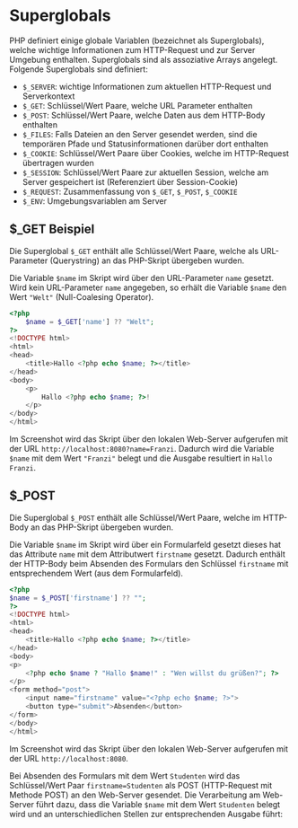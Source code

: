 # Superglobals

PHP definiert einige globale Variablen (bezeichnet als Superglobals), welche wichtige Informationen zum HTTP-Request und zur Server Umgebung enthalten. Superglobals sind als assoziative Arrays angelegt. Folgende Superglobals sind definiert:

 - `$_SERVER`: wichtige Informationen zum aktuellen HTTP-Request und Serverkontext
 - `$_GET`: Schlüssel/Wert Paare, welche URL Parameter enthalten
 - `$_POST`: Schlüssel/Wert Paare, welche Daten aus dem HTTP-Body enthalten
 - `$_FILES`: Falls Dateien an den Server gesendet werden, sind die temporären Pfade und Statusinformationen darüber dort enthalten
 - `$_COOKIE`: Schlüssel/Wert Paare über Cookies, welche im HTTP-Request übertragen wurden
 - `$_SESSION`: Schlüssel/Wert Paare zur aktuellen Session, welche am Server gespeichert ist (Referenziert über Session-Cookie)
 - `$_REQUEST`: Zusammenfassung von `$_GET`, `$_POST`, `$_COOKIE`
 - `$_ENV`: Umgebungsvariablen am Server

## $_GET Beispiel

Die Superglobal `$_GET` enthält alle Schlüssel/Wert Paare, welche als URL-Parameter (Querystring) an das PHP-Skript übergeben wurden.

Die Variable `$name` im Skript wird über den URL-Parameter `name` gesetzt. Wird kein URL-Parameter `name` angegeben, so erhält die Variable `$name` den Wert `"Welt"` (Null-Coalesing Operator).

```php
<?php
    $name = $_GET['name'] ?? "Welt";
?>
<!DOCTYPE html>
<html>
<head>
    <title>Hallo <?php echo $name; ?></title>
</head>
<body>
    <p>
        Hallo <?php echo $name; ?>!
    </p>
</body>
</html>
```

Im Screenshot wird das Skript über den lokalen Web-Server aufgerufen mit der URL `http://localhost:8080?name=Franzi`. Dadurch wird die Variable `$name` mit dem Wert `"Franzi"` belegt und die Ausgabe resultiert in `Hallo Franzi`.

## $_POST

Die Superglobal `$_POST` enthält alle Schlüssel/Wert Paare, welche im HTTP-Body an das PHP-Skript übergeben wurden.

Die Variable `$name` im Skript wird über ein Formularfeld gesetzt dieses hat das Attribute `name` mit dem Attributwert `firstname` gesetzt. Dadurch enthält der HTTP-Body beim Absenden des Formulars den Schlüssel `firstname` mit entsprechendem Wert (aus dem Formularfeld).

```php
<?php
$name = $_POST['firstname'] ?? "";
?>
<!DOCTYPE html>
<html>
<head>
    <title>Hallo <?php echo $name; ?></title>
</head>
<body>
<p>
    <?php echo $name ? "Hallo $name!" : "Wen willst du grüßen?"; ?>
</p>
<form method="post">
    <input name="firstname" value="<?php echo $name; ?>">
    <button type="submit">Absenden</button>
</form>
</body>
</html>
```

Im Screenshot wird das Skript über den lokalen Web-Server aufgerufen mit der URL `http://localhost:8080`.

Bei Absenden des Formulars mit dem Wert `Studenten` wird das Schlüssel/Wert Paar `firstname=Studenten` als POST (HTTP-Request mit Methode POST) an den Web-Server gesendet. Die Verarbeitung am Web-Server führt dazu, dass die Variable `$name` mit dem Wert `Studenten` belegt wird und an unterschiedlichen Stellen zur entsprechenden Ausgabe führt:

